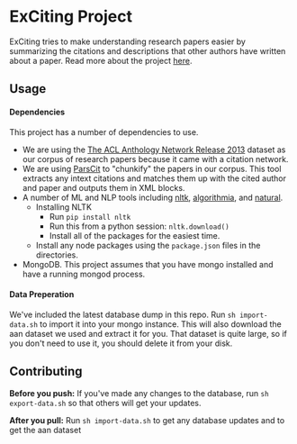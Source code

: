# ExCiting Project
ExCiting tries to make understanding research papers easier by summarizing the citations and descriptions that other authors have written about a paper. 
Read more about the project [here](writeup-final.pdf).

## Usage
#### Dependencies
This project has a number of dependencies to use. 
  - We are using the [The ACL Anthology Network Release 2013](http://clair.eecs.umich.edu/aan/) dataset as our corpus of research papers because it came with a citation network.
  - We are using [ParsCit](http://aye.comp.nus.edu.sg/parsCit/) to "chunkify" the papers in our corpus. This tool extracts any intext citations and matches them up with the cited author and paper and outputs them in XML blocks.
  - A number of ML and NLP tools including [nltk](http://www.nltk.org/), [algorithmia](http://algorithmia.com), and [natural](https://github.com/NaturalNode/natural).
    - Installing NLTK
      - Run `pip install nltk`
      - Run this from a python session: `nltk.download()`
      - Install all of the packages for the easiest time.
    - Install any node packages using the `package.json` files in the directories.
  - MongoDB. This project assumes that you have mongo installed and have a running mongod process.

#### Data Preperation
We've included the latest database dump in this repo. Run `sh import-data.sh` to import it into your mongo instance. This will also download the aan dataset we used and extract it for you. That dataset is quite large, so if you don't need to use it, you should delete it from your disk.

## Contributing
**Before you push:**
If you've made any changes to the database, run `sh export-data.sh` so that others will get your updates. 

**After you pull:**
Run `sh import-data.sh` to get any database updates and to get the aan dataset

